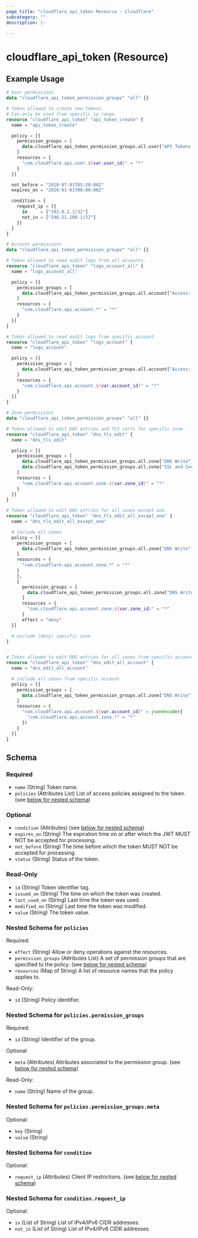 ```yaml
---
page_title: "cloudflare_api_token Resource - Cloudflare"
subcategory: ""
description: |-
  
---
```


# cloudflare_api_token (Resource)



## Example Usage

```terraform
# User permissions
data "cloudflare_api_token_permission_groups" "all" {}

# Token allowed to create new tokens.
# Can only be used from specific ip range.
resource "cloudflare_api_token" "api_token_create" {
  name = "api_token_create"

  policy = [{
    permission_groups = [
      data.cloudflare_api_token_permission_groups.all.user["API Tokens Write"],
    ]
    resources = {
      "com.cloudflare.api.user.${var.user_id}" = "*"
    }
  }]

  not_before = "2018-07-01T05:20:00Z"
  expires_on = "2020-01-01T00:00:00Z"

  condition = {
    request_ip = [{
      in     = ["192.0.2.1/32"]
      not_in = ["198.51.100.1/32"]
    }]
  }
}

# Account permissions
data "cloudflare_api_token_permission_groups" "all" {}

# Token allowed to read audit logs from all accounts.
resource "cloudflare_api_token" "logs_account_all" {
  name = "logs_account_all"

  policy = [{
    permission_groups = [
      data.cloudflare_api_token_permission_groups.all.account["Access: Audit Logs Read"],
    ]
    resources = {
      "com.cloudflare.api.account.*" = "*"
    }
  }]
}

# Token allowed to read audit logs from specific account.
resource "cloudflare_api_token" "logs_account" {
  name = "logs_account"

  policy = [{
    permission_groups = [
      data.cloudflare_api_token_permission_groups.all.account["Access: Audit Logs Read"],
    ]
    resources = {
      "com.cloudflare.api.account.${var.account_id}" = "*"
    }
  }]
}

# Zone permissions
data "cloudflare_api_token_permission_groups" "all" {}

# Token allowed to edit DNS entries and TLS certs for specific zone.
resource "cloudflare_api_token" "dns_tls_edit" {
  name = "dns_tls_edit"

  policy = [{
    permission_groups = [
      data.cloudflare_api_token_permission_groups.all.zone["DNS Write"],
      data.cloudflare_api_token_permission_groups.all.zone["SSL and Certificates Write"],
    ]
    resources = {
      "com.cloudflare.api.account.zone.${var.zone_id}" = "*"
    }
  }]
}

# Token allowed to edit DNS entries for all zones except one.
resource "cloudflare_api_token" "dns_tls_edit_all_except_one" {
  name = "dns_tls_edit_all_except_one"

  # include all zones
  policy = [{
    permission_groups = [
      data.cloudflare_api_token_permission_groups.all.zone["DNS Write"],
    ]
    resources = {
      "com.cloudflare.api.account.zone.*" = "*"
    }
    },
    {
      permission_groups = [
        data.cloudflare_api_token_permission_groups.all.zone["DNS Write"],
      ]
      resources = {
        "com.cloudflare.api.account.zone.${var.zone_id}" = "*"
      }
      effect = "deny"
  }]

  # exclude (deny) specific zone
}


# Token allowed to edit DNS entries for all zones from specific account.
resource "cloudflare_api_token" "dns_edit_all_account" {
  name = "dns_edit_all_account"

  # include all zones from specific account
  policy = [{
    permission_groups = [
      data.cloudflare_api_token_permission_groups.all.zone["DNS Write"],
    ]
    resources = {
      "com.cloudflare.api.account.${var.account_id}" = jsonencode({
        "com.cloudflare.api.account.zone.*" = "*"
      })
    }
  }]
}
```
<!-- schema generated by tfplugindocs -->
## Schema

### Required

- `name` (String) Token name.
- `policies` (Attributes List) List of access policies assigned to the token. (see [below for nested schema](#nestedatt--policies))

### Optional

- `condition` (Attributes) (see [below for nested schema](#nestedatt--condition))
- `expires_on` (String) The expiration time on or after which the JWT MUST NOT be accepted for processing.
- `not_before` (String) The time before which the token MUST NOT be accepted for processing.
- `status` (String) Status of the token.

### Read-Only

- `id` (String) Token identifier tag.
- `issued_on` (String) The time on which the token was created.
- `last_used_on` (String) Last time the token was used.
- `modified_on` (String) Last time the token was modified.
- `value` (String) The token value.

<a id="nestedatt--policies"></a>
### Nested Schema for `policies`

Required:

- `effect` (String) Allow or deny operations against the resources.
- `permission_groups` (Attributes List) A set of permission groups that are specified to the policy. (see [below for nested schema](#nestedatt--policies--permission_groups))
- `resources` (Map of String) A list of resource names that the policy applies to.

Read-Only:

- `id` (String) Policy identifier.

<a id="nestedatt--policies--permission_groups"></a>
### Nested Schema for `policies.permission_groups`

Required:

- `id` (String) Identifier of the group.

Optional:

- `meta` (Attributes) Attributes associated to the permission group. (see [below for nested schema](#nestedatt--policies--permission_groups--meta))

Read-Only:

- `name` (String) Name of the group.

<a id="nestedatt--policies--permission_groups--meta"></a>
### Nested Schema for `policies.permission_groups.meta`

Optional:

- `key` (String)
- `value` (String)




<a id="nestedatt--condition"></a>
### Nested Schema for `condition`

Optional:

- `request_ip` (Attributes) Client IP restrictions. (see [below for nested schema](#nestedatt--condition--request_ip))

<a id="nestedatt--condition--request_ip"></a>
### Nested Schema for `condition.request_ip`

Optional:

- `in` (List of String) List of IPv4/IPv6 CIDR addresses.
- `not_in` (List of String) List of IPv4/IPv6 CIDR addresses.


